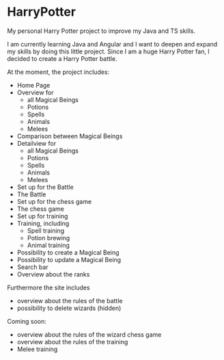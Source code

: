 # HarryPotter
My personal Harry Potter project to improve my Java and TS skills.

I am currently learning Java and Angular and I want to deepen and expand my skills by doing this little project.
Since I am a huge Harry Potter fan, I decided to create a Harry Potter battle.

At the moment, the project includes:

- Home Page
- Overview for
  - all Magical Beings
  - Potions
  - Spells
  - Animals
  - Melees
- Comparison between Magical Beings
- Detailview for
  - all Magical Beings
  - Potions
  - Spells
  - Animals
  - Melees
- Set up for the Battle
- The Battle
- Set up for the chess game
- The chess game
- Set up for training
- Training, including
  - Spell training
  - Potion brewing
  - Animal training
- Possibility to create a Magical Being
- Possibility to update a Magical Being
- Search bar
- Overview about the ranks 

Furthermore the site includes 
- overview about the rules of the battle
- possibility to delete wizards (hidden)

Coming soon:
- overview about the rules of the wizard chess game
- overview about the rules of the training
- Melee training
